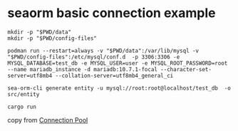# seaorm basic connection example

``` shell
mkdir -p "$PWD/data"
mkdir -p "$PWD/config-files"

podman run --restart=always -v "$PWD/data":/var/lib/mysql -v "$PWD/config-files":/etc/mysql/conf.d  -p 3306:3306 -e MYSQL_DATABASE=test_db -e MYSQL_USER=user -e MYSQL_ROOT_PASSWORD=root --name mariadb_instance -d mariadb:10.7.1-focal --character-set-server=utf8mb4 --collation-server=utf8mb4_general_ci

sea-orm-cli generate entity -u mysql://root:root@localhost/test_db  -o src/entity

cargo run
```

copy from [Connection Pool](https://www.sea-ql.org/SeaORM/docs/install-and-config/connection)
